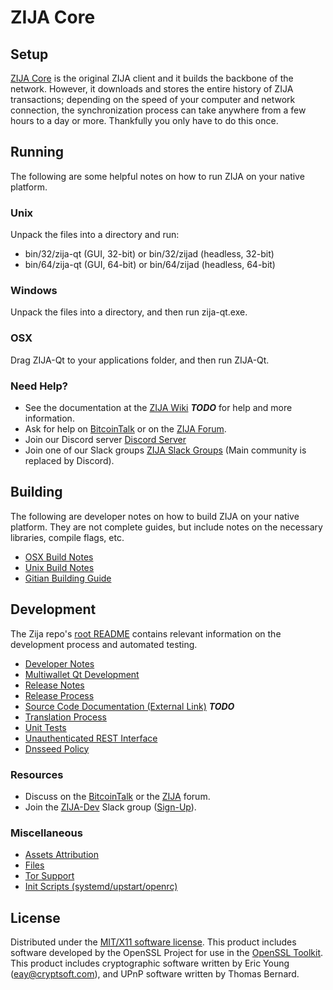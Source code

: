 ZIJA Core
=====================

Setup
---------------------
[ZIJA Core](http://zija.icu/wallet) is the original ZIJA client and it builds the backbone of the network. However, it downloads and stores the entire history of ZIJA transactions; depending on the speed of your computer and network connection, the synchronization process can take anywhere from a few hours to a day or more. Thankfully you only have to do this once.

Running
---------------------
The following are some helpful notes on how to run ZIJA on your native platform.

### Unix

Unpack the files into a directory and run:

- bin/32/zija-qt (GUI, 32-bit) or bin/32/zijad (headless, 32-bit)
- bin/64/zija-qt (GUI, 64-bit) or bin/64/zijad (headless, 64-bit)

### Windows

Unpack the files into a directory, and then run zija-qt.exe.

### OSX

Drag ZIJA-Qt to your applications folder, and then run ZIJA-Qt.

### Need Help?

* See the documentation at the [ZIJA Wiki](https://en.bitcoin.it/wiki/Main_Page) ***TODO***
for help and more information.
* Ask for help on [BitcoinTalk](https://bitcointalk.org/index.php?topic=1262920.0) or on the [ZIJA Forum](http://forum.zija.icu/).
* Join our Discord server [Discord Server](https://discord.zija.icu)
* Join one of our Slack groups [ZIJA Slack Groups](https://zija.icu/slack-logins/) (Main community is replaced by Discord).

Building
---------------------
The following are developer notes on how to build ZIJA on your native platform. They are not complete guides, but include notes on the necessary libraries, compile flags, etc.

- [OSX Build Notes](build-osx.md)
- [Unix Build Notes](build-unix.md)
- [Gitian Building Guide](gitian-building.md)

Development
---------------------
The Zija repo's [root README](https://github.com/smartinsider/zijacoin/blob/master/README.md) contains relevant information on the development process and automated testing.

- [Developer Notes](developer-notes.md)
- [Multiwallet Qt Development](multiwallet-qt.md)
- [Release Notes](release-notes.md)
- [Release Process](release-process.md)
- [Source Code Documentation (External Link)](https://dev.visucore.com/bitcoin/doxygen/) ***TODO***
- [Translation Process](translation_process.md)
- [Unit Tests](unit-tests.md)
- [Unauthenticated REST Interface](REST-interface.md)
- [Dnsseed Policy](dnsseed-policy.md)

### Resources

* Discuss on the [BitcoinTalk](https://bitcointalk.org/index.php?topic=1262920.0) or the [ZIJA](http://forum.zija.icu/) forum.
* Join the [ZIJA-Dev](https://zija-dev.slack.com/) Slack group ([Sign-Up](https://zija-dev.herokuapp.com/)).

### Miscellaneous
- [Assets Attribution](assets-attribution.md)
- [Files](files.md)
- [Tor Support](tor.md)
- [Init Scripts (systemd/upstart/openrc)](init.md)

License
---------------------
Distributed under the [MIT/X11 software license](http://www.opensource.org/licenses/mit-license.php).
This product includes software developed by the OpenSSL Project for use in the [OpenSSL Toolkit](https://www.openssl.org/). This product includes
cryptographic software written by Eric Young ([eay@cryptsoft.com](mailto:eay@cryptsoft.com)), and UPnP software written by Thomas Bernard.

